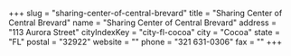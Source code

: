+++
slug = "sharing-center-of-central-brevard"
title = "Sharing Center of Central Brevard"
name = "Sharing Center of Central Brevard"
address = "113 Aurora Street"
cityIndexKey = "city-fl-cocoa"
city = "Cocoa"
state = "FL"
postal = "32922"
website = ""
phone = "321 631-0306"
fax = ""
+++
